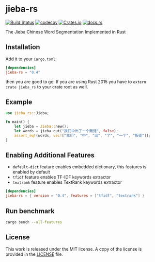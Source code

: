 # jieba-rs

[![Build Status](https://travis-ci.com/messense/jieba-rs.svg?branch=master)](https://travis-ci.com/messense/jieba-rs)
[![codecov](https://codecov.io/gh/messense/jieba-rs/branch/master/graph/badge.svg)](https://codecov.io/gh/messense/jieba-rs)
[![Crates.io](https://img.shields.io/crates/v/jieba-rs.svg)](https://crates.io/crates/jieba-rs)
[![docs.rs](https://docs.rs/jieba-rs/badge.svg)](https://docs.rs/jieba-rs/)

The Jieba Chinese Word Segmentation Implemented in Rust

## Installation

Add it to your ``Cargo.toml``:

```toml
[dependencies]
jieba-rs = "0.4"
```

then you are good to go. If you are using Rust 2015 you have to ``extern crate jieba_rs`` to your crate root as well. 

## Example

```rust
use jieba_rs::Jieba;

fn main() {
    let jieba = Jieba::new();
    let words = jieba.cut("我们中出了一个叛徒", false);
    assert_eq!(words, vec!["我们", "中", "出", "了", "一个", "叛徒"]);
}
```

## Enabling Additional Features

* `default-dict` feature enables embedded dictionary, this features is enabled by default
* `tfidf` feature enables TF-IDF keywords extractor
* `textrank` feature enables TextRank keywords extractor

```toml
[dependencies]
jieba-rs = { version = "0.4", features = ["tfidf", "textrank"] }
```

## Run benchmark

```bash
cargo bench --all-features
```

## License

This work is released under the MIT license. A copy of the license is provided in the [LICENSE](./LICENSE) file.
